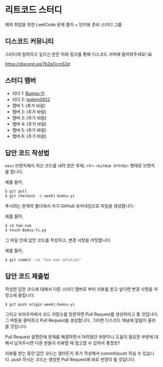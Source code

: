 # 리트코드 스터디

해외 취업을 위한 LeetCode 문제 풀이 + 인터뷰 준비 스터디 그룹

## 디스코드 커뮤니티

스터디에 참여하고 싶으신 분은 아래 링크를 통해 디스코드 서버에 들어와주세요! 😃

https://discord.gg/7bZeDcmS2d

## 스터디 맴버

- 리더 1: [Bumsu-Yi](https://github.com/Bumsu-Yi)
- 리더 2: [leokim0922](https://github.com/leokim0922)
- 맴버 1: (추가 바람)
- 맴버 2: (추가 바람)
- 맴버 3: (추가 바람)
- 맴버 4: (추가 바람)
- 맴버 5: (추가 바람)
- 맴버 6: (추가 바람)

## 답안 코드 작성법

`main` 브랜치에서 최신 코드를 내려 받은 후에, `<주>-<GitHub 유저네임>` 형태로 브랜치를 땁니다.

예를 들어,

```sh
$ git pull
$ git checkout -b week1-bumsu-yi
```

푸시려는 문제의 폴더에서 자기 GitHub 유저네임으로 파일을 생성합니다.

예를 들어,

```sh
$ cd two-sum
$ touch Bumsu-Yi.py
```

그 파일 안에 답안 코드를 작성하고, 변경 사항을 커밋합니다.

예를 들어,

```sh
$ git commit -am "two sum solution"
```

## 답안 코드 제출법

작성한 답한 코드에 대해서 다른 스터디 맴버로 부터 리뷰를 받고 싶다면 변경 사항을 저장소에 올립니다.

```sh
$ git push origin week1-bumsu-yi
```

그리고 브라우저에서 코드 저장소를 방문하면 Pull Request를 생성하라고 뜰 것입니다.
그 버튼을 클릭하고 Pull Request를 생성합니다.
그러면 디스코드 채널에 알람이 올라올 것입니다.

Pull Request 설명란에 문제를 해결하면서 어려웠던 부분이나 도움이 필요한 부분에 대해서 남겨주시면 다른 분들이 리뷰할 때 참고할 수 있어서 좋겠죠?

리뷰를 받는 동안 답안 코드는 얼마든지 추가 작성해서 commit/push 하실 수 있습니다.
push 하시는 코드는 생성한 Pull Request에 바로 반영이 될 것입니다.

